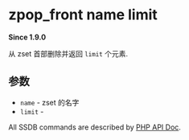 # zpop_front name limit

__Since 1.9.0__

从 zset 首部删除并返回 `limit` 个元素.

## 参数

* `name` - zset 的名字
* `limit` -

All SSDB commands are described by [PHP API Doc](http://ssdb.io/docs/php/).
